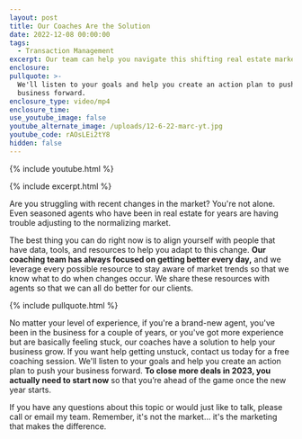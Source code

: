 ```yaml
---
layout: post
title: Our Coaches Are the Solution
date: 2022-12-08 00:00:00
tags:
  - Transaction Management
excerpt: Our team can help you navigate this shifting real estate market.
enclosure:
pullquote: >-
  We'll listen to your goals and help you create an action plan to push your
  business forward.
enclosure_type: video/mp4
enclosure_time:
use_youtube_image: false
youtube_alternate_image: /uploads/12-6-22-marc-yt.jpg
youtube_code: rAOsLEi2tY8
hidden: false
---
```

{% include youtube.html %}

{% include excerpt.html %}

Are you struggling with recent changes in the market? You're not alone. Even seasoned agents who have been in real estate for years are having trouble adjusting to the normalizing market.

The best thing you can do right now is to align yourself with people that have data, tools, and resources to help you adapt to this change. **Our coaching team has always focused on getting better every day,** and we leverage every possible resource to stay aware of market trends so that we know what to do when changes occur. We share these resources with agents so that we can all do better for our clients.

{% include pullquote.html %}

No matter your level of experience, if you're a brand-new agent, you've been in the business for a couple of years, or you've got more experience but are basically feeling stuck, our coaches have a solution to help your business grow. If you want help getting unstuck, contact us today for a free coaching session. We'll listen to your goals and help you create an action plan to push your business forward. **To close more deals in 2023, you actually need to start now** so that you’re ahead of the game once the new year starts.

If you have any questions about this topic or would just like to talk, please call or email my team. Remember, it's not the market… it's the marketing that makes the difference.